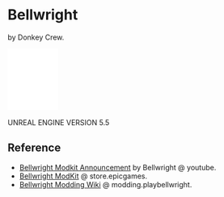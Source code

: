 # Bellwright

by Donkey Crew.

![](../ue/2_create/2_editors/ue/img/ue-logo-white-01-100w.webp)

UNREAL ENGINE VERSION 5.5

## Reference

- [Bellwright Modkit Announcement](https://www.youtube.com/watch?v=71y7IRv4u7c) by Bellwright @ youtube.
- [Bellwright ModKit](https://store.epicgames.com/en-US/p/bellwright-modkit) @ store.epicgames.
- [Bellwright Modding Wiki](https://modding.playbellwright.com/) @ modding.playbellwright.

